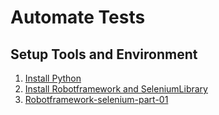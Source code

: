 # Automate Tests

## Setup Tools and Environment

1. [Install Python](Install-python.md)
2. [Install Robotframework and SeleniumLibrary](Install-robotframework-and-seleniumLibrary.md)
3. [Robotframework-selenium-part-01](./Robotframework-selenium-part-01.md)
